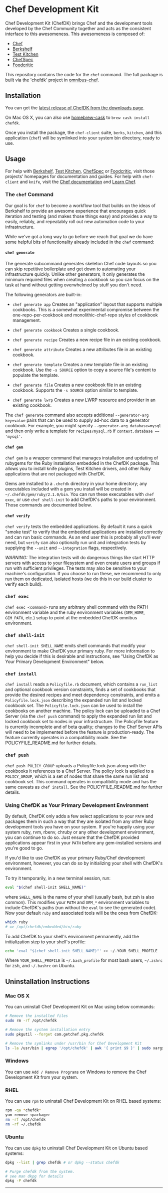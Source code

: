 # Chef Development Kit

Chef Development Kit (ChefDK) brings Chef and the development tools developed by the Chef Community together and acts as the consistent interface to this awesomeness. This awesomeness is composed of:

* [Chef][]
* [Berkshelf][]
* [Test Kitchen][]
* [ChefSpec][]
* [Foodcritic][]

This repository contains the code for the `chef` command. The full
package is built via the 'chefdk' project in
[omnibus-chef](https://github.com/opscode/omnibus-chef).

## Installation

You can get the [latest release of ChefDK from the downloads page][ChefDK].

On Mac OS X, you can also use [homebrew-cask](http://caskroom.io)
to `brew cask install chefdk`.

Once you install the package, the `chef-client` suite, `berks`,
`kitchen`, and this application (`chef`) will be symlinked into your
system bin directory, ready to use.

## Usage

For help with [Berkshelf][], [Test Kitchen][], [ChefSpec][] or [Foodcritic][],
visit those projects' homepages for documentation and guides. For help with
`chef-client` and `knife`, visit the [Chef documentation][]
and [Learn Chef][].

### The `chef` Command

Our goal is for `chef` to become a workflow tool that builds on the
ideas of Berkshelf to provide an awesome experience that encourages
quick iteration and testing (and makes those things easy) and provides a
way to easily, reliably, and repeatably roll out new automation code to
your infrastructure.

While we've got a long way to go before we reach that goal we do have
some helpful bits of functionality already included in the `chef`
command:

#### `chef generate`
The generate subcommand generates skeleton Chef code
layouts so you can skip repetitive boilerplate and get down to
automating your infrastructure quickly. Unlike other generators, it only
generates the minimum required files when creating a cookbook so you can
focus on the task at hand without getting overwhelmed by stuff you don't
need.

The following generators are built-in:

* `chef generate app` Creates an "application" layout that supports
multiple cookbooks. This is a somewhat experimental compromise between
the one-repo-per-cookbook and monolithic-chef-repo styles of cookbook
management.

* `chef generate cookbook` Creates a single cookbook.
* `chef generate recipe` Creates a new recipe file in an existing
cookbook.
* `chef generate attribute` Creates a new attributes file in an existing
cookbook.
* `chef generate template` Creates a new template file in an existing
cookbook. Use the `-s SOURCE` option to copy a source file's content to
populate the template.
* `chef generate file` Creates a new cookbook file in an existing
cookbook. Supports the `-s SOURCE` option similar to template.
* `chef generate lwrp` Creates a new LWRP resource and provider in an
existing cookbook.

The `chef generate` command also accepts additional `--generator-arg key=value`
pairs that can be used to supply ad-hoc data to a generator cookbook.
For example, you might specify `--generator-arg database=mysql` and then only
write a template for `recipes/mysql.rb` if `context.database == 'mysql'`.

#### `chef gem`
`chef gem` is a wrapper command that manages installation and updating
of rubygems for the Ruby installation embedded in the ChefDK package.
This allows you to install knife plugins, Test Kitchen drivers, and
other Ruby applications that are not packaged with ChefDK.

Gems are installed to a `.chefdk` directory in your home directory; any
executables included with a gem you install will be created in
`~/.chefdk/gem/ruby/2.1.0/bin`. You can run these executables with
`chef exec`, or use `chef shell-init` to add ChefDK's paths to your
environment. Those commands are documented below.

#### `chef verify`
`chef verify` tests the embedded applications. By default it runs a
quick "smoke test" to verify that the embedded applications are
installed correctly and can run basic commands. As an end user this is
probably all you'll ever need, but `verify` can also optionally run unit
and integration tests by supplying the `--unit` and `--integration`
flags, respectively.

*WARNING:* The integration tests will do dangerous things like start
HTTP servers with access to your filesystem and even create users and
groups if run with sufficient privileges. The tests may also be
sensitive to your machine's configuration. If you choose to run these,
we recommend to only run them on dedicated, isolated hosts (we do this
in our build cluster to verify each build).

### `chef exec`
`chef exec <command>` runs any arbitrary shell command with the PATH
environment variable and the ruby environment variables (`GEM_HOME`,
`GEM_PATH`, etc.) setup to point at the embedded ChefDK omnibus environment.

### `chef shell-init`
`chef shell-init SHELL_NAME` emits shell commands that modify your
environment to make ChefDK your primary ruby. For more information to
help you decide if this is desirable and instructions, see "Using ChefDK
as Your Primary Development Environment" below.

### `chef install`
`chef install` reads a `Policyfile.rb` document, which contains a
`run_list` and optional cookbook version constraints, finds a set of
cookbooks that provide the desired recipes and meet dependency
constraints, and emits a `Policyfile.lock.json` describing the expanded
run list and locked cookbook set. The `Policyfile.lock.json` can be used
to install the cookbooks on another machine. The policy lock can be
uploaded to a Chef Server (via the `chef push` command) to apply the
expanded run list and locked cookbook set to nodes in your
infrastructure. The Policyfile feature is currently incomplete and of
beta quality; changes to the Chef Server APIs will need to be
implemented before the feature is production-ready. The feature
currently operates in a compatibility mode. See the POLICYFILE_README.md
for further details.

### `chef push`
`chef push POLICY_GROUP` uploads a Policyfile.lock.json along with the cookbooks it
references to a Chef Server. The policy lock is applied to a
`POLICY_GROUP`, which is a set of nodes that share the same run list and
cookbook set. This command operates in compatibility mode and has the
same caveats as `chef install`. See the POLICYFILE_README.md for further
details.

### Using ChefDK as Your Primary Development Environment

By default, ChefDK only adds a few select applications to your `PATH`
and packages them in such a way that they are isolated from any other
Ruby development tools you have on your system. If you're happily using
your system ruby, rvm, rbenv, chruby or any other development
environment, you can continue to do so. Just ensure that the ChefDK
provided applications appear first in your `PATH` before any
gem-installed versions and you're good to go.

If you'd like to use ChefDK as your primary Ruby/Chef development
environment, however, you can do so by initializing your shell with
ChefDK's environment.

To try it temporarily, in a new terminal session, run:

```sh
eval "$(chef shell-init SHELL_NAME)"
```

where `SHELL_NAME` is the name of your shell (usually bash, but zsh is
also common). This modifies your `PATH` and `GEM_*` environment
variables to include ChefDK's paths (run without the `eval` to see the
generated code). Now your default `ruby` and associated tools will be
the ones from ChefDK:

```sh
which ruby
# => /opt/chefdk/embedded/bin/ruby
```

To add ChefDK to your shell's environment permanently, add the
initialization step to your shell's profile:

```sh
echo 'eval "$(chef shell-init SHELL_NAME)"' >> ~/.YOUR_SHELL_PROFILE
```

Where `YOUR_SHELL_PROFILE` is `~/.bash_profile` for most bash users,
`~/.zshrc` for zsh, and `~/.bashrc` on Ubuntu.

## Uninstallation Instructions

### Mac OS X

You can uninstall Chef Development Kit on Mac using below commands:

```sh
# Remove the installed files
sudo rm -rf /opt/chefdk

# Remove the system installation entry
sudo pkgutil --forget com.getchef.pkg.chefdk

# Remove the symlinks under /usr/bin for Chef Development Kit
ls -la /usr/bin | egrep '/opt/chefdk' | awk '{ print $9 }' | sudo xargs -I % rm -f /usr/bin/%
```

### Windows

You can use `Add / Remove Programs` on Windows to remove the Chef Development
Kit from your system.

### RHEL

You can use `rpm` to uninstall Chef Development Kit on RHEL based systems:

```sh
rpm -qa *chefdk*
yum remove <package>
rm -rf /opt/chefdk
rm -rf ~/.chefdk
```

### Ubuntu

You can use `dpkg` to uninstall Chef Development Kit on Ubuntu based systems:

```sh
dpkg --list | grep chefdk # or dpkg --status chefdk

# Purge chefdk from the system.
# see man dkpg for details
dpkg -P chefdk
```
- - -

[Berkshelf]: http://berkshelf.com "Berkshelf"
[Chef]: https://www.chef.io "Chef"
[ChefDK]: https://downloads.chef.io/chef-dk "Chef Development Kit"
[Chef Documentation]: http://docs.chef.io "Chef Documentation"
[ChefSpec]: http://chefspec.org "ChefSpec"
[Foodcritic]: http://foodcritic.io "Foodcritic"
[Learn Chef]: http://learn.chef.io "Learn Chef"
[Test Kitchen]: http://kitchen.ci "Test Kitchen"
